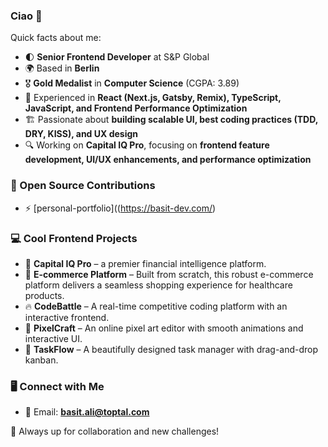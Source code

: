 ### Ciao 👋

Quick facts about me:
- 🌓 **Senior Frontend Developer** at S&P Global
- 🌍 Based in **Berlin**
- 🎖 **Gold Medalist** in **Computer Science** (CGPA: 3.89)
- 🚀 Experienced in **React (Next.js, Gatsby, Remix), TypeScript, JavaScript, and Frontend Performance Optimization**
- 🏗 Passionate about **building scalable UI, best coding practices (TDD, DRY, KISS), and UX design**
- 🔍 Working on **Capital IQ Pro**, focusing on **frontend feature development, UI/UX enhancements, and performance optimization**

### 🌱 Open Source Contributions
- ⚡ [personal-portfolio]((https://basit-dev.com/)

### 💻 Cool Frontend Projects
- 🚀 **Capital IQ Pro** – a premier financial intelligence platform.
- 🛒 **E-commerce Platform** – Built from scratch, this robust e-commerce platform delivers a seamless shopping experience for healthcare products.
- 🔥 **CodeBattle** – A real-time competitive coding platform with an interactive frontend.
- 🎨 **PixelCraft** – An online pixel art editor with smooth animations and interactive UI.
- 📅 **TaskFlow** – A beautifully designed task manager with drag-and-drop kanban.

### 🖥 Connect with Me
- 📩 Email: **basit.ali@toptal.com**

🚀 Always up for collaboration and new challenges!
